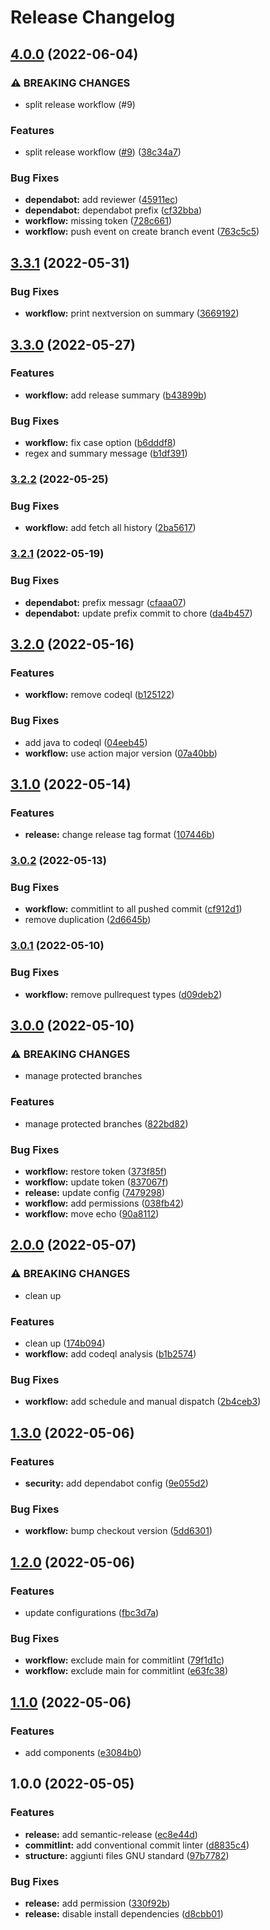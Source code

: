 # Release Changelog

## [4.0.0](https://github.com/marcolovazzano/semantic-release/compare/3.3.1...4.0.0) (2022-06-04)


### ⚠ BREAKING CHANGES

* split release workflow (#9)

### Features

* split release workflow ([#9](https://github.com/marcolovazzano/semantic-release/issues/9)) ([38c34a7](https://github.com/marcolovazzano/semantic-release/commit/38c34a77db6459ff7aea14ffd8411ce32e89b842))


### Bug Fixes

* **dependabot:** add reviewer ([45911ec](https://github.com/marcolovazzano/semantic-release/commit/45911ecec19991f8b41446b599484349f5f476bf))
* **dependabot:** dependabot prefix ([cf32bba](https://github.com/marcolovazzano/semantic-release/commit/cf32bbab9394dc5ac2f71ff644e36714bf34e7fb))
* **workflow:** missing token ([728c661](https://github.com/marcolovazzano/semantic-release/commit/728c661d3c5168d19082471ebae64bccf88d089d))
* **workflow:** push event on create branch event ([763c5c5](https://github.com/marcolovazzano/semantic-release/commit/763c5c5ce715a50fc18e25ba49629ff5c1d6fbdf))

## [3.3.1](https://github.com/marcolovazzano/semantic-release/compare/3.3.0...3.3.1) (2022-05-31)


### Bug Fixes

* **workflow:** print nextversion on summary ([3669192](https://github.com/marcolovazzano/semantic-release/commit/36691923bb2132ab86823af3bff79f22551c7a19))

## [3.3.0](https://github.com/marcolovazzano/semantic-release/compare/3.2.2...3.3.0) (2022-05-27)


### Features

* **workflow:** add release summary ([b43899b](https://github.com/marcolovazzano/semantic-release/commit/b43899bcdadca869ee2f18b2004cbfa6f892af67))


### Bug Fixes

* **workflow:** fix case option ([b6dddf8](https://github.com/marcolovazzano/semantic-release/commit/b6dddf8f10fe66458caedf65e9c91213d0c6b2ff))
* regex and summary message ([b1df391](https://github.com/marcolovazzano/semantic-release/commit/b1df391095e9f07a2dc84a67235eea1f8e734b0f))

### [3.2.2](https://github.com/marcolovazzano/semantic-release/compare/3.2.1...3.2.2) (2022-05-25)


### Bug Fixes

* **workflow:** add fetch all history ([2ba5617](https://github.com/marcolovazzano/semantic-release/commit/2ba56178ca7b15c6f4ecf9446c974102b0d6da3f))

### [3.2.1](https://github.com/marcolovazzano/semantic-release/compare/3.2.0...3.2.1) (2022-05-19)


### Bug Fixes

* **dependabot:** prefix messagr ([cfaaa07](https://github.com/marcolovazzano/semantic-release/commit/cfaaa0761d15d437a9f9c0420598b7c49a5eb6be))
* **dependabot:** update prefix commit to chore ([da4b457](https://github.com/marcolovazzano/semantic-release/commit/da4b4579c46f7e78bd83537d479998d68f2e5fb8))

## [3.2.0](https://github.com/marcolovazzano/semantic-release/compare/3.1.0...3.2.0) (2022-05-16)


### Features

* **workflow:** remove codeql ([b125122](https://github.com/marcolovazzano/semantic-release/commit/b1251223533a843400687c1f87fe7b7a4dc6ffeb))


### Bug Fixes

* add java to codeql ([04eeb45](https://github.com/marcolovazzano/semantic-release/commit/04eeb451544463ac79c30823b3e7046e21fafec1))
* **workflow:** use action major version ([07a40bb](https://github.com/marcolovazzano/semantic-release/commit/07a40bb75be1698c43dfd1fb55c46d34610d5d33))

## [3.1.0](https://github.com/marcolovazzano/semantic-release/compare/v3.0.2...3.1.0) (2022-05-14)


### Features

* **release:** change release tag format ([107446b](https://github.com/marcolovazzano/semantic-release/commit/107446b1c52e1da9512403c94d60bb8dc0b5613b))

### [3.0.2](https://github.com/marcolovazzano/semantic-release/compare/v3.0.1...v3.0.2) (2022-05-13)


### Bug Fixes

* **workflow:** commitlint to all pushed commit ([cf912d1](https://github.com/marcolovazzano/semantic-release/commit/cf912d1f5045a7e32e59ffc431400398640b00fa))
* remove duplication ([2d6645b](https://github.com/marcolovazzano/semantic-release/commit/2d6645bfb2ae1b57ef5263b7f598e4f2a1f8f5da))

### [3.0.1](https://github.com/marcolovazzano/semantic-release/compare/v3.0.0...v3.0.1) (2022-05-10)


### Bug Fixes

* **workflow:** remove pullrequest types ([d09deb2](https://github.com/marcolovazzano/semantic-release/commit/d09deb203678cfc865dd42238589d918a085ae85))

## [3.0.0](https://github.com/marcolovazzano/semantic-release/compare/v2.0.0...v3.0.0) (2022-05-10)


### ⚠ BREAKING CHANGES

* manage protected branches

### Features

* manage protected branches ([822bd82](https://github.com/marcolovazzano/semantic-release/commit/822bd82e708b7edb925eba47bdb8fc171df96c04))


### Bug Fixes

* **workflow:** restore token ([373f85f](https://github.com/marcolovazzano/semantic-release/commit/373f85f2c4d04555d5ee5e1e44e28088ba99258e))
* **workflow:** update token ([837067f](https://github.com/marcolovazzano/semantic-release/commit/837067f7bf7fae5b8fcc67f13da887a25b185883))
* **release:** update config ([7479298](https://github.com/marcolovazzano/semantic-release/commit/74792987b45605158c10308e0f9c2b022e78bbcb))
* **workflow:** add permissions ([038fb42](https://github.com/marcolovazzano/semantic-release/commit/038fb4212b76b956292c66353cc89f2dace11c20))
* **workflow:** move echo ([90a8112](https://github.com/marcolovazzano/semantic-release/commit/90a8112e8878bea1ff38e4fd23f52682ebfa1723))

## [2.0.0](https://github.com/marcolovazzano/monorepo-playground/compare/v1.3.0...v2.0.0) (2022-05-07)


### ⚠ BREAKING CHANGES

* clean up

### Features

* clean up ([174b094](https://github.com/marcolovazzano/monorepo-playground/commit/174b09465ef2bd47ad133156d0c9405d1f65769f))
* **workflow:** add codeql analysis ([b1b2574](https://github.com/marcolovazzano/monorepo-playground/commit/b1b2574a93ffb6a1d732f36ada05ef12658d1dd3))


### Bug Fixes

* **workflow:** add schedule and manual dispatch ([2b4ceb3](https://github.com/marcolovazzano/monorepo-playground/commit/2b4ceb3fd6fec1391448e765aa80c438997c1009))

## [1.3.0](https://github.com/marcolovazzano/monorepo-playground/compare/v1.2.0...v1.3.0) (2022-05-06)


### Features

* **security:** add dependabot config ([9e055d2](https://github.com/marcolovazzano/monorepo-playground/commit/9e055d2608bf78803650e0c66a2be384fd790c4d))


### Bug Fixes

* **workflow:** bump checkout version ([5dd6301](https://github.com/marcolovazzano/monorepo-playground/commit/5dd6301e29856697e71fcca6ad53fb88e716c61a))

## [1.2.0](https://github.com/marcolovazzano/monorepo-playground/compare/v1.1.0...v1.2.0) (2022-05-06)


### Features

* update configurations ([fbc3d7a](https://github.com/marcolovazzano/monorepo-playground/commit/fbc3d7ae86108960a5f0406359a2e371a08cbf48))


### Bug Fixes

* **workflow:** exclude main for commitlint ([79f1d1c](https://github.com/marcolovazzano/monorepo-playground/commit/79f1d1ccb7f6e207cdb3e8989a4bc8547af2bbf9))
* **workflow:** exclude main for commitlint ([e63fc38](https://github.com/marcolovazzano/monorepo-playground/commit/e63fc38df44b1ee690a54051d19f021dbe5ff6aa))

## [1.1.0](https://github.com/marcolovazzano/monorepo-playground/compare/v1.0.0...v1.1.0) (2022-05-06)


### Features

* add components ([e3084b0](https://github.com/marcolovazzano/monorepo-playground/commit/e3084b014387d1bc366b190862d3f4ddd7026cd7))

## 1.0.0 (2022-05-05)


### Features

* **release:** add semantic-release ([ec8e44d](https://github.com/marcolovazzano/monorepo-playground/commit/ec8e44d1a560b438776f85d5e8e40ec2bcd88d22))
* **commitlint:** add conventional commit linter ([d8835c4](https://github.com/marcolovazzano/monorepo-playground/commit/d8835c420876cd3ff05598ca33c3001beb514742))
* **structure:** aggiunti files GNU standard ([97b7782](https://github.com/marcolovazzano/monorepo-playground/commit/97b7782413fc335efb382fe6e870847e50d1046d))


### Bug Fixes

* **release:** add permission ([330f92b](https://github.com/marcolovazzano/monorepo-playground/commit/330f92b41be002da6460c91dc6db8f7aabfe01bb))
* **release:** disable install dependencies ([d8cbb01](https://github.com/marcolovazzano/monorepo-playground/commit/d8cbb01058e8bb57c5eff85523edfc765c627fa6))
